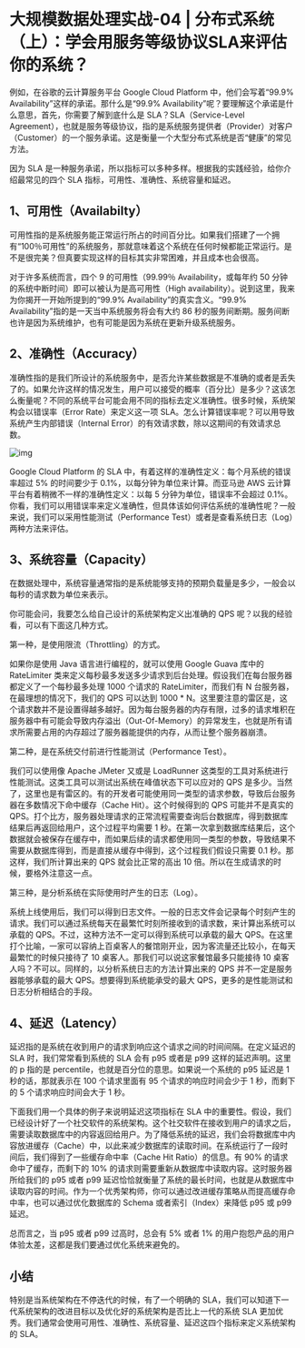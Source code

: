 # 大规模数据处理实战-04 | 分布式系统（上）：学会用服务等级协议SLA来评估你的系统？

例如，在谷歌的云计算服务平台 Google Cloud Platform 中，他们会写着“99.9% Availability”这样的承诺。那什么是“99.9% Availability”呢？要理解这个承诺是什么意思，首先，你需要了解到底什么是 SLA？SLA（Service-Level Agreement），也就是服务等级协议，指的是系统服务提供者（Provider）对客户（Customer）的一个服务承诺。这是衡量一个大型分布式系统是否“健康”的常见方法。

因为 SLA 是一种服务承诺，所以指标可以多种多样。根据我的实践经验，给你介绍最常见的四个 SLA 指标，可用性、准确性、系统容量和延迟。

## 1、可用性（Availabilty）

可用性指的是系统服务能正常运行所占的时间百分比。如果我们搭建了一个拥有“100％可用性”的系统服务，那就意味着这个系统在任何时候都能正常运行。是不是很完美？但真要实现这样的目标其实非常困难，并且成本也会很高。

对于许多系统而言，四个 9 的可用性（99.99％ Availability，或每年约 50 分钟的系统中断时间）即可以被认为是高可用性（High availability）。说到这里，我来为你揭开一开始所提到的“99.9% Availability”的真实含义。“99.9% Availability”指的是一天当中系统服务将会有大约 86 秒的服务间断期。服务间断也许是因为系统维护，也有可能是因为系统在更新升级系统服务。

## 2、准确性（Accuracy）

准确性指的是我们所设计的系统服务中，是否允许某些数据是不准确的或者是丢失了的。如果允许这样的情况发生，用户可以接受的概率（百分比）是多少？这该怎么衡量呢？不同的系统平台可能会用不同的指标去定义准确性。很多时候，系统架构会以错误率（Error Rate）来定义这一项 SLA。怎么计算错误率呢？可以用导致系统产生内部错误（Internal Error）的有效请求数，除以这期间的有效请求总数。

![img](https://static001.geekbang.org/resource/image/16/26/16c92cc68b462d469fb535aaa08b8d26.jpg)

Google Cloud Platform 的 SLA 中，有着这样的准确性定义：每个月系统的错误率超过 5% 的时间要少于 0.1%，以每分钟为单位来计算。而亚马逊 AWS 云计算平台有着稍微不一样的准确性定义：以每 5 分钟为单位，错误率不会超过 0.1%。你看，我们可以用错误率来定义准确性，但具体该如何评估系统的准确性呢？一般来说，我们可以采用性能测试（Performance Test）或者是查看系统日志（Log）两种方法来评估。

## 3、系统容量（Capacity）

在数据处理中，系统容量通常指的是系统能够支持的预期负载量是多少，一般会以每秒的请求数为单位来表示。

你可能会问，我要怎么给自己设计的系统架构定义出准确的 QPS 呢？以我的经验看，可以有下面这几种方式。

第一种，是使用限流（Throttling）的方式。

如果你是使用 Java 语言进行编程的，就可以使用 Google Guava 库中的 RateLimiter 类来定义每秒最多发送多少请求到后台处理。假设我们在每台服务器都定义了一个每秒最多处理 1000 个请求的 RateLimiter，而我们有 N 台服务器，在最理想的情况下，我们的 QPS 可以达到 1000 * N。这里要注意的雷区是，这个请求数并不是设置得越多越好。因为每台服务器的内存有限，过多的请求堆积在服务器中有可能会导致内存溢出（Out-Of-Memory）的异常发生，也就是所有请求所需要占用的内存超过了服务器能提供的内存，从而让整个服务器崩溃。

第二种，是在系统交付前进行性能测试（Performance Test）。

我们可以使用像 Apache JMeter 又或是 LoadRunner 这类型的工具对系统进行性能测试。这类工具可以测试出系统在峰值状态下可以应对的 QPS 是多少。当然了，这里也是有雷区的。有的开发者可能使用同一类型的请求参数，导致后台服务器在多数情况下命中缓存（Cache Hit）。这个时候得到的 QPS 可能并不是真实的 QPS。打个比方，服务器处理请求的正常流程需要查询后台数据库，得到数据库结果后再返回给用户，这个过程平均需要 1 秒。在第一次拿到数据库结果后，这个数据就会被保存在缓存中，而如果后续的请求都使用同一类型的参数，导致结果不需要从数据库得到，而是直接从缓存中得到，这个过程我们假设只需要 0.1 秒。那这样，我们所计算出来的 QPS 就会比正常的高出 10 倍。所以在生成请求的时候，要格外注意这一点。

第三种，是分析系统在实际使用时产生的日志（Log）。

系统上线使用后，我们可以得到日志文件。一般的日志文件会记录每个时刻产生的请求。我们可以通过系统每天在最繁忙时刻所接收到的请求数，来计算出系统可以承载的 QPS。不过，这种方法不一定可以得到系统可以承载的最大 QPS。在这里打个比喻，一家可以容纳上百桌客人的餐馆刚开业，因为客流量还比较小，在每天最繁忙的时候只接待了 10 桌客人。那我们可以说这家餐馆最多只能接待 10 桌客人吗？不可以。同样的，以分析系统日志的方法计算出来的 QPS 并不一定是服务器能够承载的最大 QPS。想要得到系统能承受的最大 QPS，更多的是性能测试和日志分析相结合的手段。

## 4、延迟（Latency）

延迟指的是系统在收到用户的请求到响应这个请求之间的时间间隔。在定义延迟的 SLA 时，我们常常看到系统的 SLA 会有 p95 或者是 p99 这样的延迟声明。这里的 p 指的是 percentile，也就是百分位的意思。如果说一个系统的 p95 延迟是 1 秒的话，那就表示在 100 个请求里面有 95 个请求的响应时间会少于 1 秒，而剩下的 5 个请求响应时间会大于 1 秒。

下面我们用一个具体的例子来说明延迟这项指标在 SLA 中的重要性。假设，我们已经设计好了一个社交软件的系统架构。这个社交软件在接收到用户的请求之后，需要读取数据库中的内容返回给用户。为了降低系统的延迟，我们会将数据库中内容放进缓存（Cache）中，以此来减少数据库的读取时间。在系统运行了一段时间后，我们得到了一些缓存命中率（Cache Hit Ratio）的信息。有 90% 的请求命中了缓存，而剩下的 10% 的请求则需要重新从数据库中读取内容。这时服务器所给我们的 p95 或者 p99 延迟恰恰就衡量了系统的最长时间，也就是从数据库中读取内容的时间。作为一个优秀架构师，你可以通过改进缓存策略从而提高缓存命中率，也可以通过优化数据库的 Schema 或者索引（Index）来降低 p95 或 p99 延迟。

总而言之，当 p95 或者 p99 过高时，总会有 5% 或者 1% 的用户抱怨产品的用户体验太差，这都是我们要通过优化系统来避免的。

## 小结

特别是当系统架构在不停迭代的时候，有了一个明确的 SLA，我们可以知道下一代系统架构的改进目标以及优化好的系统架构是否比上一代的系统 SLA 更加优秀。我们通常会使用可用性、准确性、系统容量、延迟这四个指标来定义系统架构的 SLA。